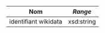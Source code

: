 | **Nom**              | ***Range*** |
| -------------------- | ----------- |
| identifiant wikidata | xsd:string  |